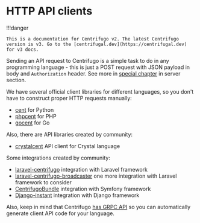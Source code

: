 # HTTP API clients

!!!danger

    This is a documentation for Centrifugo v2. The latest Centrifugo version is v3. Go to the [centrifugal.dev](https://centrifugal.dev) for v3 docs.

Sending an API request to Centrifugo is a simple task to do in any programming language - this is just a POST request with JSON payload in body and `Authorization` header. See more in [special chapter](../server/http_api.md) in server section.

We have several official client libraries for different languages, so you don't have to construct proper HTTP requests manually:

* [cent](https://github.com/centrifugal/cent) for Python
* [phpcent](https://github.com/centrifugal/phpcent) for PHP
* [gocent](https://github.com/centrifugal/gocent) for Go

Also, there are API libraries created by community:

* [crystalcent](https://github.com/devops-israel/crystalcent) API client for Crystal language

Some integrations created by community:

* [laravel-centrifugo](https://github.com/denis660/laravel-centrifugo) integration with Laravel framework
* [laravel-centrifugo-broadcaster](https://github.com/opekunov/laravel-centrifugo-broadcaster) one more integration with Laravel framework to consider
* [CentrifugoBundle](https://github.com/fre5h/CentrifugoBundle) integration with Symfony framework
* [Django-instant](https://github.com/synw/django-instant) integration with Django framework

Also, keep in mind that Centrifugo [has GRPC API](../server/grpc_api.md) so you can automatically generate client API code for your language.
